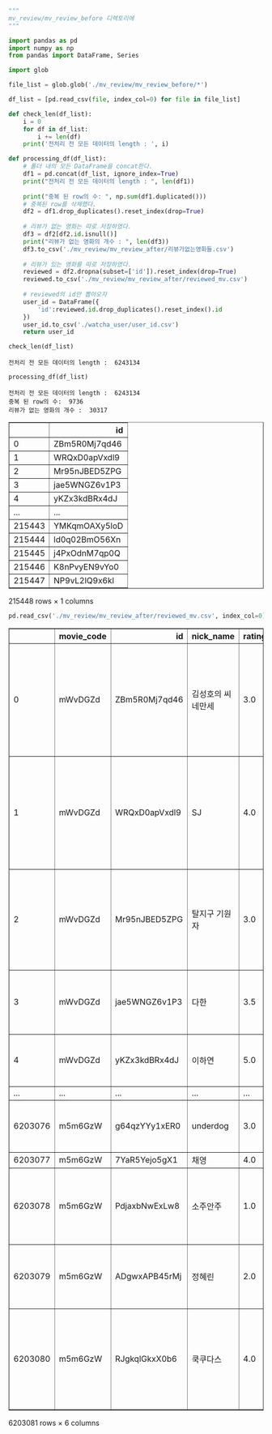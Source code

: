 ```python
"""
mv_review/mv_review_before 디렉토리에 
"""
```


```python
import pandas as pd
import numpy as np
from pandas import DataFrame, Series
```


```python
import glob
```


```python
file_list = glob.glob('./mv_review/mv_review_before/*')

df_list = [pd.read_csv(file, index_col=0) for file in file_list]
```


```python
def check_len(df_list):
    i = 0
    for df in df_list:
        i += len(df)
    print('전처리 전 모든 데이터의 length : ', i)
```


```python
def processing_df(df_list):
    # 폴더 내의 모든 DataFrame을 concat한다.
    df1 = pd.concat(df_list, ignore_index=True)
    print("전처리 전 모든 데이터의 length : ", len(df1))
    
    print("중복 된 row의 수: ", np.sum(df1.duplicated()))
    # 중복된 row를 삭제했다.
    df2 = df1.drop_duplicates().reset_index(drop=True)
    
    # 리뷰가 없는 영화는 따로 저장하였다.
    df3 = df2[df2.id.isnull()]
    print("리뷰가 없는 영화의 개수 : ", len(df3))
    df3.to_csv('./mv_review/mv_review_after/리뷰가없는영화들.csv')
    
    # 리뷰가 있는 영화를 따로 저장하였다.
    reviewed = df2.dropna(subset=['id']).reset_index(drop=True)
    reviewed.to_csv('./mv_review/mv_review_after/reviewed_mv.csv')
    
    # reviewed의 id만 뽑아오자
    user_id = DataFrame({
        'id':reviewed.id.drop_duplicates().reset_index().id
    })
    user_id.to_csv('./watcha_user/user_id.csv')
    return user_id
```


```python
check_len(df_list)
```

    전처리 전 모든 데이터의 length :  6243134
    


```python
processing_df(df_list)
```

    전처리 전 모든 데이터의 length :  6243134
    중복 된 row의 수:  9736
    리뷰가 없는 영화의 개수 :  30317
    




<div>
<table border="1" class="dataframe">
  <thead>
    <tr style="text-align: right;">
      <th></th>
      <th>id</th>
    </tr>
  </thead>
  <tbody>
    <tr>
      <td>0</td>
      <td>ZBm5R0Mj7qd46</td>
    </tr>
    <tr>
      <td>1</td>
      <td>WRQxD0apVxdl9</td>
    </tr>
    <tr>
      <td>2</td>
      <td>Mr95nJBED5ZPG</td>
    </tr>
    <tr>
      <td>3</td>
      <td>jae5WNGZ6v1P3</td>
    </tr>
    <tr>
      <td>4</td>
      <td>yKZx3kdBRx4dJ</td>
    </tr>
    <tr>
      <td>...</td>
      <td>...</td>
    </tr>
    <tr>
      <td>215443</td>
      <td>YMKqmOAXy5loD</td>
    </tr>
    <tr>
      <td>215444</td>
      <td>ld0q02BmO56Xn</td>
    </tr>
    <tr>
      <td>215445</td>
      <td>j4PxOdnM7qp0Q</td>
    </tr>
    <tr>
      <td>215446</td>
      <td>K8nPvyEN9vYo0</td>
    </tr>
    <tr>
      <td>215447</td>
      <td>NP9vL2lQ9x6kl</td>
    </tr>
  </tbody>
</table>
<p>215448 rows × 1 columns</p>
</div>




```python
pd.read_csv('./mv_review/mv_review_after/reviewed_mv.csv', index_col=0)
```

<div>
<table border="1" class="dataframe">
  <thead>
    <tr style="text-align: right;">
      <th></th>
      <th>movie_code</th>
      <th>id</th>
      <th>nick_name</th>
      <th>ratings</th>
      <th>comment</th>
      <th>like</th>
    </tr>
  </thead>
  <tbody>
    <tr>
      <td>0</td>
      <td>mWvDGZd</td>
      <td>ZBm5R0Mj7qd46</td>
      <td>김성호의 씨네만세</td>
      <td>3.0</td>
      <td>춘화의 경제력을 통해 나머지 멤버들이 처한 문제를 한 순간에 해결하는 억지스러운 결...</td>
      <td>593.0</td>
    </tr>
    <tr>
      <td>1</td>
      <td>mWvDGZd</td>
      <td>WRQxD0apVxdl9</td>
      <td>SJ</td>
      <td>4.0</td>
      <td>가 본 적도 없는 시대에서 풍기는 향수. 추억만큼 아름답지 않은 현재도 너무 잘 보...</td>
      <td>388.0</td>
    </tr>
    <tr>
      <td>2</td>
      <td>mWvDGZd</td>
      <td>Mr95nJBED5ZPG</td>
      <td>탈지구 기원자</td>
      <td>3.0</td>
      <td>누구나 있었으면, 하고 바라는 찬란한 추억. \n그러나 결코 머무르지 않는 추억.</td>
      <td>236.0</td>
    </tr>
    <tr>
      <td>3</td>
      <td>mWvDGZd</td>
      <td>jae5WNGZ6v1P3</td>
      <td>다한</td>
      <td>3.5</td>
      <td>그 많던 여학생들은 어디로 갔는가 / 문정희</td>
      <td>213.0</td>
    </tr>
    <tr>
      <td>4</td>
      <td>mWvDGZd</td>
      <td>yKZx3kdBRx4dJ</td>
      <td>이하연</td>
      <td>5.0</td>
      <td>알지도 못하는 시대를 공감하고있었다</td>
      <td>179.0</td>
    </tr>
    <tr>
      <td>...</td>
      <td>...</td>
      <td>...</td>
      <td>...</td>
      <td>...</td>
      <td>...</td>
      <td>...</td>
    </tr>
    <tr>
      <td>6203076</td>
      <td>m5m6GzW</td>
      <td>g64qzYYy1xER0</td>
      <td>underdog</td>
      <td>3.0</td>
      <td>너무 사차원 유머라 괴리가 크다.</td>
      <td>0.0</td>
    </tr>
    <tr>
      <td>6203077</td>
      <td>m5m6GzW</td>
      <td>7YaR5Yejo5gX1</td>
      <td>채영</td>
      <td>4.0</td>
      <td>재밌다</td>
      <td>0.0</td>
    </tr>
    <tr>
      <td>6203078</td>
      <td>m5m6GzW</td>
      <td>PdjaxbNwExLw8</td>
      <td>소주안주</td>
      <td>1.0</td>
      <td>내가 본 영화 중 최악.....무슨 내용을 담으려고 했는지,,</td>
      <td>0.0</td>
    </tr>
    <tr>
      <td>6203079</td>
      <td>m5m6GzW</td>
      <td>ADgwxAPB45rMj</td>
      <td>정혜린</td>
      <td>2.0</td>
      <td>난 아직도 이 영화가 무슨 내용인지 이해가 안된다</td>
      <td>0.0</td>
    </tr>
    <tr>
      <td>6203080</td>
      <td>m5m6GzW</td>
      <td>RJgkqlGkxX0b6</td>
      <td>쿡쿠다스</td>
      <td>4.0</td>
      <td>공효진의 연기는 정말 좋은 연기인데 시나리오가 너무 가벼운게 아쉽다.</td>
      <td>0.0</td>
    </tr>
  </tbody>
</table>
<p>6203081 rows × 6 columns</p>
</div>
